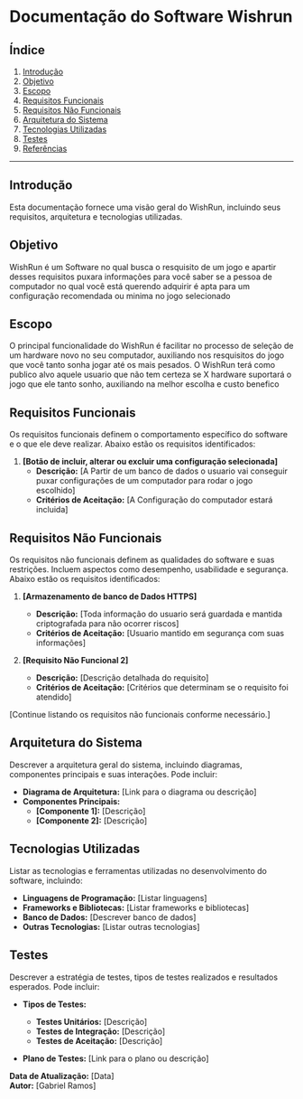 # Documentação do Software Wishrun

## Índice

1. [Introdução](#introdução)
2. [Objetivo](#objetivo)
3. [Escopo](#escopo)
4. [Requisitos Funcionais](#requisitos-funcionais)
5. [Requisitos Não Funcionais](#requisitos-não-funcionais)
6. [Arquitetura do Sistema](#arquitetura-do-sistema)
7. [Tecnologias Utilizadas](#tecnologias-utilizadas)
8. [Testes](#testes)
9. [Referências](#referências)

---

## Introdução

Esta documentação fornece uma visão geral do WishRun, incluindo seus requisitos, arquitetura e tecnologias utilizadas.

## Objetivo

WishRun é um Software no qual busca o resquisito de um jogo e apartir desses requisitos puxara informações para você saber se a pessoa de computador no qual você está querendo adquirir é apta para um configuração recomendada ou minima no jogo selecionado

## Escopo

O principal funcionalidade do WishRun é facilitar no processo de seleção de um hardware novo no seu computador, auxiliando nos resquisitos do jogo que você tanto sonha jogar até os mais pesados. O WishRun terá como publico alvo aquele usuario que não tem certeza se X hardware suportará o jogo que ele tanto sonho, auxiliando na melhor escolha e custo benefico

## Requisitos Funcionais

Os requisitos funcionais definem o comportamento específico do software e o que ele deve realizar. Abaixo estão os requisitos identificados:

1. **[Botão de incluir, alterar ou excluir uma configuração selecionada]**
   - **Descrição:** [A Partir de um banco de dados o usuario vai conseguir puxar configurações de um computador para rodar o jogo escolhido]
   - **Critérios de Aceitação:** [A Configuração do computador estará incluida]


## Requisitos Não Funcionais

Os requisitos não funcionais definem as qualidades do software e suas restrições. Incluem aspectos como desempenho, usabilidade e segurança. Abaixo estão os requisitos identificados:

1. **[Armazenamento de banco de Dados HTTPS]**
   - **Descrição:** [Toda informação do usuario será guardada e mantida criptografada para não ocorrer riscos]
   - **Critérios de Aceitação:** [Usuario mantido em segurança com suas informações]

2. **[Requisito Não Funcional 2]**
   - **Descrição:** [Descrição detalhada do requisito]
   - **Critérios de Aceitação:** [Critérios que determinam se o requisito foi atendido]

[Continue listando os requisitos não funcionais conforme necessário.]

## Arquitetura do Sistema

Descrever a arquitetura geral do sistema, incluindo diagramas, componentes principais e suas interações. Pode incluir:

- **Diagrama de Arquitetura:** [Link para o diagrama ou descrição]
- **Componentes Principais:**
  - **[Componente 1]:** [Descrição]
  - **[Componente 2]:** [Descrição]

## Tecnologias Utilizadas

Listar as tecnologias e ferramentas utilizadas no desenvolvimento do software, incluindo:

- **Linguagens de Programação:** [Listar linguagens]
- **Frameworks e Bibliotecas:** [Listar frameworks e bibliotecas]
- **Banco de Dados:** [Descrever banco de dados]
- **Outras Tecnologias:** [Listar outras tecnologias]

## Testes

Descrever a estratégia de testes, tipos de testes realizados e resultados esperados. Pode incluir:

- **Tipos de Testes:**
  - **Testes Unitários:** [Descrição]
  - **Testes de Integração:** [Descrição]
  - **Testes de Aceitação:** [Descrição]

- **Plano de Testes:** [Link para o plano ou descrição]


**Data de Atualização:** [Data]  
**Autor:** [Gabriel Ramos]
